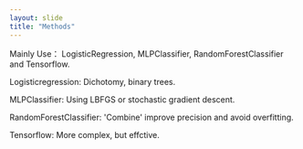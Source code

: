 ```yaml
---
layout: slide
title: "Methods"
---
```


Mainly Use：
LogisticRegression, MLPClassifier, RandomForestClassifier and Tensorflow.


Logisticregression: Dichotomy, binary trees.

MLPClassifier: Using LBFGS or stochastic gradient descent.

RandomForestClassifier: 'Combine' improve precision and avoid overfitting.

Tensorflow: More complex, but effctive.
